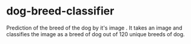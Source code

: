 # dog-breed-classifier
Prediction of the breed of the dog by it's image . It takes an image and classifies the image as a breed of dog out of 120 unique breeds of dog.

